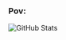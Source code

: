 ### Pov:

<!--
**ihaxgameszs/ihaxgameszs** is a ✨ _special_ ✨ repository because its `README.md` (this file) appears on your GitHub profile.

Here are some ideas to get you started:

- 🔭 I’m currently working on Project Aurora ...
- 🌱 I’m currently learning python ...
- 📫 How to reach me: ihaxgameszs#8175 ...
-->



![GitHub Stats](https://github-readme-stats.vercel.app/api?username=ihaxgameszs&theme=radical)
